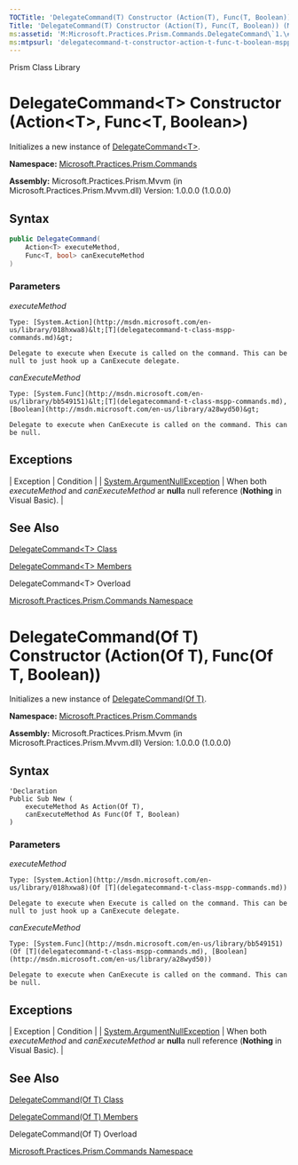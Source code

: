 ```yaml
---
TOCTitle: 'DelegateCommand(T) Constructor (Action(T), Func(T, Boolean))'
Title: 'DelegateCommand(T) Constructor (Action(T), Func(T, Boolean)) (Microsoft.Practices.Prism.Commands)'
ms:assetid: 'M:Microsoft.Practices.Prism.Commands.DelegateCommand\`1.\#ctor(System.Action{\`0},System.Func{\`0,System.Boolean})'
ms:mtpsurl: 'delegatecommand-t-constructor-action-t-func-t-boolean-mspp-commands.md'
---
```


Prism Class Library

# DelegateCommand&lt;T&gt; Constructor (Action&lt;T&gt;, Func&lt;T, Boolean&gt;)

Initializes a new instance of [DelegateCommand&lt;T&gt;](delegatecommand-t-class-mspp-commands.md).

**Namespace:** [Microsoft.Practices.Prism.Commands](mspp-commands-namespace.md)

**Assembly:** Microsoft.Practices.Prism.Mvvm (in Microsoft.Practices.Prism.Mvvm.dll) Version: 1.0.0.0 (1.0.0.0)

## Syntax

```C#
public DelegateCommand(
	Action<T> executeMethod,
	Func<T, bool> canExecuteMethod
)
```


### Parameters

*executeMethod*  

	Type: [System.Action](http://msdn.microsoft.com/en-us/library/018hxwa8)&lt;[T](delegatecommand-t-class-mspp-commands.md)&gt;

	Delegate to execute when Execute is called on the command. This can be null to just hook up a CanExecute delegate.

*canExecuteMethod*

	Type: [System.Func](http://msdn.microsoft.com/en-us/library/bb549151)&lt;[T](delegatecommand-t-class-mspp-commands.md), [Boolean](http://msdn.microsoft.com/en-us/library/a28wyd50)&gt;

	Delegate to execute when CanExecute is called on the command. This can be null.

## Exceptions

| Exception | Condition |
| [System.ArgumentNullException](http://msdn.microsoft.com/en-us/library/27426hcy) | When both *executeMethod* and *canExecuteMethod* ar **null**a null reference (**Nothing** in Visual Basic). |

## See Also

[DelegateCommand&lt;T&gt; Class](delegatecommand-t-class-mspp-commands.md)

[DelegateCommand&lt;T&gt; Members](delegatecommand-t-members-mspp-commands.md)

DelegateCommand&lt;T&gt; Overload

[Microsoft.Practices.Prism.Commands Namespace](mspp-commands-namespace.md)

# DelegateCommand(Of T) Constructor (Action(Of T), Func(Of T, Boolean))

Initializes a new instance of [DelegateCommand(Of T)](delegatecommand-t-class-mspp-commands.md).

**Namespace:** [Microsoft.Practices.Prism.Commands](mspp-commands-namespace.md)



**Assembly:** Microsoft.Practices.Prism.Mvvm (in Microsoft.Practices.Prism.Mvvm.dll) Version: 1.0.0.0 (1.0.0.0)

## Syntax

```VB
'Declaration
Public Sub New ( 
	executeMethod As Action(Of T),
	canExecuteMethod As Func(Of T, Boolean)
)
```


### Parameters

*executeMethod*  

	Type: [System.Action](http://msdn.microsoft.com/en-us/library/018hxwa8)(Of [T](delegatecommand-t-class-mspp-commands.md))

	Delegate to execute when Execute is called on the command. This can be null to just hook up a CanExecute delegate.

*canExecuteMethod*

	Type: [System.Func](http://msdn.microsoft.com/en-us/library/bb549151)(Of [T](delegatecommand-t-class-mspp-commands.md), [Boolean](http://msdn.microsoft.com/en-us/library/a28wyd50))

	Delegate to execute when CanExecute is called on the command. This can be null.

## Exceptions

| Exception | Condition |
| [System.ArgumentNullException](http://msdn.microsoft.com/en-us/library/27426hcy) | When both *executeMethod* and *canExecuteMethod* ar **null**a null reference (**Nothing** in Visual Basic). |

## See Also

[DelegateCommand(Of T) Class](delegatecommand-t-class-mspp-commands.md)

[DelegateCommand(Of T) Members](delegatecommand-t-members-mspp-commands.md)

DelegateCommand(Of T) Overload

[Microsoft.Practices.Prism.Commands Namespace](mspp-commands-namespace.md)